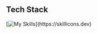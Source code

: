 <p align="left"></p>

## Tech Stack

[![My Skills](https://skillicons.dev/icons?i=python,bash,ruby,js,svelte,tailwind,aws,flask,mongodb,mysql,nodejs,postgres,)](https://skillicons.dev)


          

